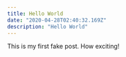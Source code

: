 ```yaml
---
title: Hello World
date: "2020-04-28T02:40:32.169Z"
description: "Hello World"
---
```


This is my first fake post. How exciting!
